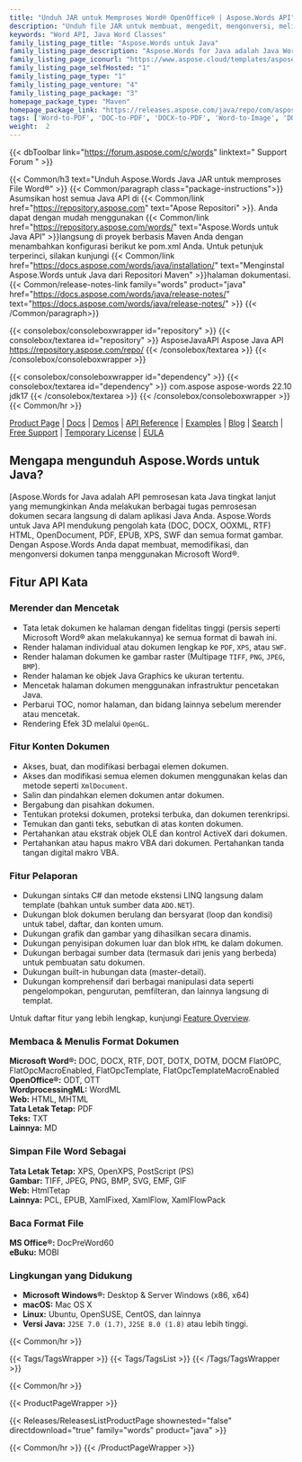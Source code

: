 ```yaml
---
title: "Unduh JAR untuk Memproses Word® OpenOffice® | Aspose.Words API"
description: "Unduh file JAR untuk membuat, mengedit, mengonversi, melihat dokumen Word & OpenOffice. Bekerja dengan teks, gambar, formulir, tabel, XML khusus, SmartArt, OLE, VBA & lainnya."
keywords: "Word API, Java Word Classes"
family_listing_page_title: "Aspose.Words untuk Java"
family_listing_page_description: "Aspose.Words for Java adalah Java Word processing API yang memungkinkan Anda untuk melakukan berbagai macam tugas pemrosesan dokumen secara langsung dalam aplikasi Java Anda."
family_listing_page_iconurl: "https://www.aspose.cloud/templates/aspose/App_Themes/V3/images/words/272x272/aspose_words-for-java.png"
family_listing_page_selfHosted: "1"
family_listing_page_type: "1"
family_listing_page_venture: "4"
family_listing_page_package: "3"
homepage_package_type: "Maven"
homepage_package_link: "https://releases.aspose.com/java/repo/com/aspose/aspose-words/"
tags: ['Word-to-PDF', 'DOC-to-PDF', 'DOCX-to-PDF', 'Word-to-Image', 'DOCX-to-JPG', 'DOC-to-PNG', 'Image-to-PDF', 'JPG-to-PDF', 'TIFF-to-PDF', 'HTML-to-Markdown', 'HTML-to-MD', 'DOCX-to-Markdown', 'DOCX-to-MD', 'Markdown-to-PDF', 'MD-to-PDF', 'HTML-to-PDF', 'MHT-to-PDF', 'MHTML-to-PDF', 'Word-to-HTML', 'Markdown-to-HTML', 'MD-to-HTML', 'Mobi-to-EPUB', 'RTF-to-PDF', 'ODT-to-PDF', 'TXT-to-PDF', 'Mobi-to-PDF', 'DOCX-to-DOC', 'HTML-to-Word']
weight:  2
---
```


{{< dbToolbar link="https://forum.aspose.com/c/words" linktext=" Support Forum " >}}

{{< Common/h3 text="Unduh Aspose.Words Java JAR untuk memproses File Word®"  >}}
{{< Common/paragraph class="package-instructions">}}
Asumsikan host semua Java API di
{{< Common/link href="https://repository.aspose.com" text="Apose Repositori"  >}}. Anda dapat dengan mudah menggunakan
{{< Common/link href="https://repository.aspose.com/words/" text="Aspose.Words untuk Java API"  >}}langsung di proyek berbasis Maven Anda dengan menambahkan konfigurasi berikut ke pom.xml Anda. Untuk petunjuk terperinci, silakan kunjungi
{{< Common/link href="https://docs.aspose.com/words/java/installation/" text="Menginstal Aspose.Words untuk Java dari Repositori Maven"  >}}halaman dokumentasi.
{{< Common/release-notes-link family="words" product="java" href="https://docs.aspose.com/words/java/release-notes/" text="https://docs.aspose.com/words/java/release-notes/"  >}}
{{< /Common/paragraph>}}

{{< consolebox/consoleboxwrapper id="repository" >}}
   {{< consolebox/textarea id="repository" >}} 
      <repository>
         <id>AsposeJavaAPI</id>
         <name>Aspose Java API</name>
         <url>https://repository.aspose.com/repo/</url>
      </repository> 
   {{< /consolebox/textarea >}}
{{< /consolebox/consoleboxwrapper >}}

{{< consolebox/consoleboxwrapper id="dependency" >}}
   {{< consolebox/textarea id="dependency" >}}
      <dependency>
         <groupId>com.aspose</groupId>
         <artifactId>aspose-words</artifactId>
         <version>22.10</version>
         <classifier>jdk17</classifier>
      </dependency>
   {{< /consolebox/textarea >}}
{{< /consolebox/consoleboxwrapper >}}
{{< Common/hr >}}

[Product Page](https://products.aspose.com/words/java) | [Docs](https://docs.aspose.com/words/java/) | [Demos](https://products.aspose.app/words/family) | [API Reference](https://reference.aspose.com/words/java) | [Examples](https://github.com/aspose-words/Aspose.Words-for-Java/tree/master/Examples) | [Blog](https://blog.aspose.com/category/words/) | [Search](https://search.aspose.com/) | [Free Support](https://forum.aspose.com/c/words) | [Temporary License](https://purchase.aspose.com/temporary-license) | [EULA](https://about.aspose.com/legal/eula/)

## Mengapa mengunduh Aspose.Words untuk Java?

[Aspose.Words for Java adalah API pemrosesan kata Java tingkat lanjut yang memungkinkan Anda melakukan berbagai tugas pemrosesan dokumen secara langsung di dalam aplikasi Java Anda. Aspose.Words untuk Java API mendukung pengolah kata (DOC, DOCX, OOXML, RTF) HTML, OpenDocument, PDF, EPUB, XPS, SWF dan semua format gambar. Dengan Aspose.Words Anda dapat membuat, memodifikasi, dan mengonversi dokumen tanpa menggunakan Microsoft Word®.

## Fitur API Kata

### Merender dan Mencetak

- Tata letak dokumen ke halaman dengan fidelitas tinggi (persis seperti Microsoft Word® akan melakukannya) ke semua format di bawah ini.
- Render halaman individual atau dokumen lengkap ke `PDF`, `XPS`, atau `SWF`.
- Render halaman dokumen ke gambar raster (Multipage `TIFF`, `PNG`, `JPEG`, `BMP`).
- Render halaman ke objek Java Graphics ke ukuran tertentu.
- Mencetak halaman dokumen menggunakan infrastruktur pencetakan Java.
- Perbarui TOC, nomor halaman, dan bidang lainnya sebelum merender atau mencetak.
- Rendering Efek 3D melalui `OpenGL`.

### Fitur Konten Dokumen

- Akses, buat, dan modifikasi berbagai elemen dokumen.
- Akses dan modifikasi semua elemen dokumen menggunakan kelas dan metode seperti `XmlDocument`.
- Salin dan pindahkan elemen dokumen antar dokumen.
- Bergabung dan pisahkan dokumen.
- Tentukan proteksi dokumen, proteksi terbuka, dan dokumen terenkripsi.
- Temukan dan ganti teks, sebutkan di atas konten dokumen.
- Pertahankan atau ekstrak objek OLE dan kontrol ActiveX dari dokumen.
- Pertahankan atau hapus makro VBA dari dokumen. Pertahankan tanda tangan digital makro VBA.

### Fitur Pelaporan

- Dukungan sintaks C# dan metode ekstensi LINQ langsung dalam template (bahkan untuk sumber data `ADO.NET`).
- Dukungan blok dokumen berulang dan bersyarat (loop dan kondisi) untuk tabel, daftar, dan konten umum.
- Dukungan grafik dan gambar yang dihasilkan secara dinamis.
- Dukungan penyisipan dokumen luar dan blok `HTML` ke dalam dokumen.
- Dukungan berbagai sumber data (termasuk dari jenis yang berbeda) untuk pembuatan satu dokumen.
- Dukungan built-in hubungan data (master-detail).
- Dukungan komprehensif dari berbagai manipulasi data seperti pengelompokan, pengurutan, pemfilteran, dan lainnya langsung di templat.

Untuk daftar fitur yang lebih lengkap, kunjungi [Feature Overview](https://docs.aspose.com/words/java/feature-overview/).

### Membaca & Menulis Format Dokumen

**Microsoft Word®:** DOC, DOCX, RTF, DOT, DOTX, DOTM, DOCM FlatOPC, FlatOpcMacroEnabled, FlatOpcTemplate, FlatOpcTemplateMacroEnabled\
**OpenOffice®:** ODT, OTT\
**WordprocessingML:** WordML\
**Web:** HTML, MHTML\
**Tata Letak Tetap:** PDF\
**Teks:** TXT\
**Lainnya:** MD

### Simpan File Word Sebagai

**Tata Letak Tetap:** XPS, OpenXPS, PostScript (PS)\
**Gambar:** TIFF, JPEG, PNG, BMP, SVG, EMF, GIF\
**Web:** HtmlTetap\
**Lainnya:** PCL, EPUB, XamlFixed, XamlFlow, XamlFlowPack

### Baca Format File

**MS Office®:** DocPreWord60\
**eBuku:** MOBI

### Lingkungan yang Didukung

- **Microsoft Windows®:** Desktop & Server Windows (x86, x64)
- **macOS:** Mac OS X
- **Linux:** Ubuntu, OpenSUSE, CentOS, dan lainnya
- **Versi Java:** `J2SE 7.0 (1.7)`, `J2SE 8.0 (1.8)` atau lebih tinggi.

{{< Common/hr >}}

{{< Tags/TagsWrapper >}}
 {{< Tags/TagsList >}}
{{< /Tags/TagsWrapper >}}

{{< Common/hr >}}

{{< ProductPageWrapper >}}
<!-- ReleasesListProductPage-->
   {{< Releases/ReleasesListProductPage shownested="false"  directdownload="true" family="words" product="java" >}}
<!-- /ReleasesListProductPage-->
{{< Common/hr >}}
{{< /ProductPageWrapper >}}

